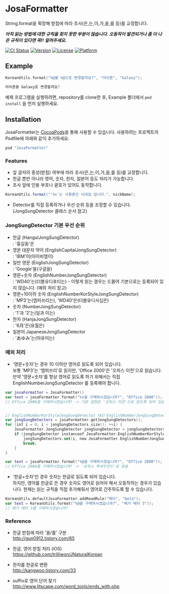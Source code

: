 # JosaFormatter
String.format을 확장해 받침에 따라 조사(은,는,이,가,을,를 등)를 교정합니다.

***아직 읽는 방법에 대한 규칙을 찾지 못한 부분이 많습니다. 오동작이 발견되거나 좀 더 나은 규칙이 있다면 꼭!! 알려주세요.***

[![CI Status](http://img.shields.io/travis/b1uec0in/JosaFormatter.svg?style=flat)](https://travis-ci.org/b1uec0in/JosaFormatter)
[![Version](https://img.shields.io/cocoapods/v/JosaFormatter.svg?style=flat)](http://cocoapods.org/pods/JosaFormatter)
[![License](https://img.shields.io/cocoapods/l/JosaFormatter.svg?style=flat)](http://cocoapods.org/pods/JosaFormatter)
[![Platform](https://img.shields.io/cocoapods/p/JosaFormatter.svg?style=flat)](http://cocoapods.org/pods/JosaFormatter)

## Example

```swift
KoreanUtils.format("%@를 %@으로 변경할까요?", "아이폰", "Galaxy");

아이폰을 Galaxy로 변경할까요?
```

예제 프로그램을 실행하려면, repository를 clone한 후, Example 폴더에서 `pod install` 을 먼저 실행하세요.

## Installation

JosaFormatter는 [CocoaPods](http://cocoapods.org)을 통해 사용할 수 있습니다. 
사용하려는 프로젝트의 Podfile에 아래와 같이 추가하세요:

```ruby
pod "JosaFormatter"
```

### Features
* 앞 글자의 종성(받침) 여부에 따라 조사(은,는,이,가,을,를 등)를 교정합니다.
* 한글 뿐만 아니라 영어, 숫자, 한자, 일본어 등도 처리가 가능합니다.
* 조사 앞에 인용 부호나 괄호가 있어도 동작합니다.
```java
KoreanUtils.format("'%s'는 사용중인 닉네임 입니다.", nickName);
```
* Detector를 직접 등록하거나 우선 순위 등을 조정할 수 있습니다. (JongSungDetector 클래스 순서 참고)


### JongSungDetector 기본 우선 순위
* 한글 (HangulJongSungDetector)<br/>
: '홍길동'은
* 영문 대문자 약어 (EnglishCapitalJongSungDetector)<br/>
: 'IBM'이(아이비엠이)
* 일반 영문 (EnglishJongSungDetector)<br/>
: 'Google'을(구글을)
* 영문+숫자 (EnglishNumberJongSungDetector)<br/>
: 'WD40'는(더블유디포티는) - 이렇게 읽는 경우는 드물어 기본으로는 등록되어 있지 않습니다. (예외 처리 참고)
* 영문+10이하 숫자 (EnglishNumberKorStyleJongSungDetector)<br/>
: 'MP3'는(엠피쓰리는), 'WD40'은(더블유디사십은)
* 숫자 (NumberJongSungDetector)<br/>
: '1'과 '2'는(일과 이는)
* 한자 (HanjaJongSungDetector)<br/>
: '6月'은(유월은)
* 일본어 JapaneseJongSungDetector<br/>
: 'あゆみ'는(아유미는)

### 예외 처리
* '영문+숫자'는 경우 10 이하만 영어로 읽도록 되어 있습니다.<br/>
보통 'MP3'는 '엠피쓰리'로 읽지만, 'Office 2000'은 '오피스 이천'으로 읽습니다.<br/>
만약 '영문+숫자'를 항상 영어로 읽도록 하기 위해서는 직접 EnglishNumberJongSungDetector 를 등록해야 합니다.

```swift
var josaFormatter = JosaFormatter()
var text = josaFormatter.format("%s을 구매하시겠습니까?", "Office 2000"));
// Office 2000을 구매하시겠습니까? -> 기본 설정은 '오피스 이천'으로 읽도록 되어 있음.


// EnglishNumberKorStyleJongSungDetector 대신 EnglishNumberJongSungDetector를 등록
var jongSungDetectors = josaFormatter.getJongSungDetectors();
for (int i = 0; i < jongSungDetectors.size(); ++i) {
    JosaFormatter.JongSungDetector jongSungDetector = jongSungDetectors.get(i);
    if (jongSungDetector instanceof JosaFormatter.EnglishNumberKorStyleJongSungDetector) {
        jongSungDetectors.set(i, new JosaFormatter.EnglishNumberJongSungDetector());
        break;
    }
}

var text = josaFormatter.format("%@을 구매하시겠습니까?", "Office 2000"));
// Office 2000를 구매하시겠습니까? -> '오피스 투싸우전드'로 읽음

```

* '한글+숫자'인 경우 숫자는 한글로 읽도록 되어 있습니다.<br/>
하지만, 영어를 한글로 쓴 경우 숫자도 영어로 읽어야 해서 오동작하는 경우가 있습니다.
현재는 읽는 규칙을 직접 추가해줘서 영어로 간주하도록 할 수 있습니다.
```swift
KoreanUtils.defaultJosaFormatter.addReadRule("베타", "beta");
var text = KoreanUtils.format("%@을 구매하시겠습니까?", "베가 베타 3"));
// 베가 베타 3를 구매하시겠습니까?
```

### Reference
* 한글 받침에 따라 '을/를' 구분 <br/>
http://gun0912.tistory.com/65

* 한글, 영어 받침 처리 (iOS) <br/>
https://github.com/trilliwon/JNaturalKorean

* 한자를 한글로 변환 <br/>
http://kangwoo.tistory.com/33

* suffix로 영어 단어 찾기 <br/>
http://www.litscape.com/word_tools/ends_with.php
